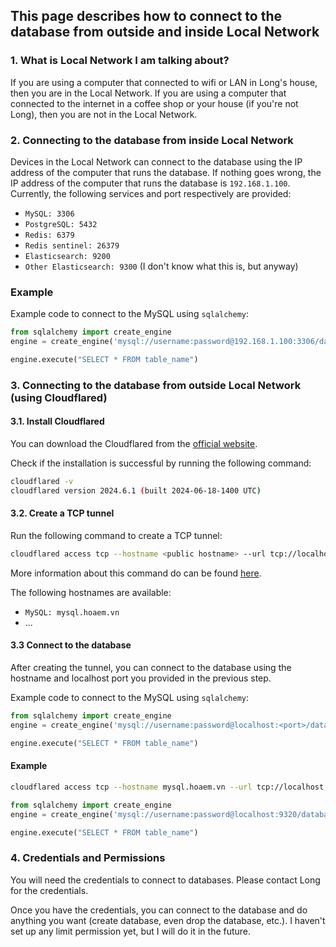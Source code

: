 ## This page describes how to connect to the database from outside and inside Local Network

### 1. What is Local Network I am talking about?

If you are using a computer that connected to wifi or LAN in Long's house, then you are in the Local Network. If you are using a computer that connected to the internet in a coffee shop or your house (if you're not Long), then you are not in the Local Network.

### 2. Connecting to the database from inside Local Network

Devices in the Local Network can connect to the database using the IP address of the computer that runs the database.
If nothing goes wrong, the IP address of the computer that runs the database is `192.168.1.100`.
Currently, the following services and port respectively are provided:

- `MySQL: 3306`
- `PostgreSQL: 5432`
- `Redis: 6379`
- `Redis sentinel: 26379`
- `Elasticsearch: 9200`
- `Other Elasticsearch: 9300` (I don't know what this is,  but anyway)

### Example

Example code to connect to the MySQL using `sqlalchemy`:

```python
from sqlalchemy import create_engine
engine = create_engine('mysql://username:password@192.168.1.100:3306/database')

engine.execute("SELECT * FROM table_name")
```

### 3. Connecting to the database from outside Local Network (using Cloudflared)

#### 3.1. Install Cloudflared

You can download the Cloudflared from the [official website](https://developers.cloudflare.com/cloudflare-one/connections/connect-networks/downloads/).

Check if the installation is successful by running the following command:

```bash
cloudflared -v
cloudflared version 2024.6.1 (built 2024-06-18-1400 UTC)
```

#### 3.2. Create a TCP tunnel

Run the following command to create a TCP tunnel:

```bash
cloudflared access tcp --hostname <public hostname> --url tcp://localhost:<port>


```  

More information about this command do can be found [here](https://developers.cloudflare.com/cloudflare-one/applications/non-http/arbitrary-tcp/).

The following hostnames are available:

- `MySQL: mysql.hoaem.vn`
- ...

#### 3.3 Connect to the database

After creating the tunnel, you can connect to the database using the hostname and localhost port you provided in the previous step.

Example code to connect to the MySQL using `sqlalchemy`:

```python
from sqlalchemy import create_engine
engine = create_engine('mysql://username:password@localhost:<port>/database')

engine.execute("SELECT * FROM table_name")
```

#### Example

```bash
cloudflared access tcp --hostname mysql.hoaem.vn --url tcp://localhost:9320
```

```python
from sqlalchemy import create_engine
engine = create_engine('mysql://username:password@localhost:9320/database')

engine.execute("SELECT * FROM table_name")
```

### 4. Credentials and Permissions

You will need the credentials to connect to databases. Please contact Long for the credentials.

Once you have the credentials, you can connect to the database and do anything you want (create database, even drop the database, etc.). I haven't set up any limit permission yet, but I will do it in the future.
